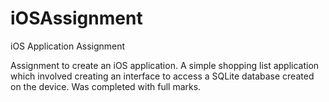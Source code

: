 # iOSAssignment
iOS Application Assignment

Assignment to create an iOS application. A simple shopping list application which involved creating an interface to access a
SQLite database created on the device. Was completed with full marks.
